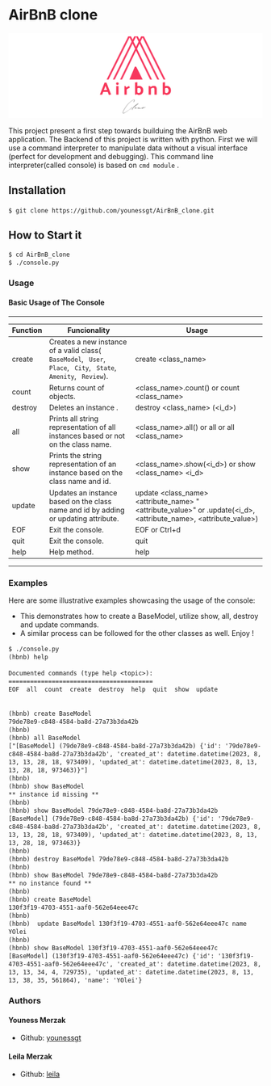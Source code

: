 # AirBnB clone
![](airbnb.png)

 This project present a first step towards builduing the AirBnB web application.
 The Backend of this project is written with python.
 First we will use a command interpreter to manipulate data without a visual interface (perfect for development and debugging).
 This command line interpreter(called console) is based on  ``` cmd module ``` .

## Installation
``` $ git clone https://github.com/younessgt/AirBnB_clone.git ```

## How to Start it
``` 
$ cd AirBnB_clone
$ ./console.py
```


### Usage

#### Basic Usage of The Console
---
| **Function** | **Funcionality** | **Usage** |
| -------------- | ----------------- | ----------------- |
|create | Creates a new instance of a valid class(``` BaseModel```, ``` User```, ``` Place```, ``` City```, ``` State```, ``` Amenity```, ``` Review```). | create <class_name>
|count | Returns count of objects. | <class_name>.count() or count <class_name>
|destroy | Deletes an instance . | destroy <class_name> (<i_d>) 
|all | Prints all string representation of all instances based or not on the class name. | <class_name>.all() or all or all <class_name>
|show | Prints the string representation of an instance based on the class name and id. | <class_name>.show(<i_d>) or show <class_name> <i_d>
|update | Updates an instance based on the class name and id by adding or updating attribute. | update <class_name> <id> <attribute_name> "<attribute_value>" or <classname>.update(<i_d>, <attribute_name>, <attribute_value>) 
|EOF | Exit the console. | EOF or Ctrl+d
|quit | Exit the console. | quit
|help | Help method. | help




---
### Examples

Here are some illustrative examples showcasing the usage of the console:
  - This demonstrates how to create a BaseModel,
 utilize  show, all, destroy and update commands.
 - A similar process can be followed for the other classes as well.
Enjoy !
```
$ ./console.py
(hbnb) help

Documented commands (type help <topic>):
========================================
EOF  all  count  create  destroy  help  quit  show  update


(hbnb) create BaseModel
79de78e9-c848-4584-ba8d-27a73b3da42b
(hbnb)
(hbnb) all BaseModel
["[BaseModel] (79de78e9-c848-4584-ba8d-27a73b3da42b) {'id': '79de78e9-c848-4584-ba8d-27a73b3da42b', 'created_at': datetime.datetime(2023, 8, 13, 13, 28, 18, 973409), 'updated_at': datetime.datetime(2023, 8, 13, 13, 28, 18, 973463)}"]
(hbnb)
(hbnb) show BaseModel
** instance id missing **
(hbnb)
(hbnb) show BaseModel 79de78e9-c848-4584-ba8d-27a73b3da42b
[BaseModel] (79de78e9-c848-4584-ba8d-27a73b3da42b) {'id': '79de78e9-c848-4584-ba8d-27a73b3da42b', 'created_at': datetime.datetime(2023, 8, 13, 13, 28, 18, 973409), 'updated_at': datetime.datetime(2023, 8, 13, 13, 28, 18, 973463)}
(hbnb)
(hbnb) destroy BaseModel 79de78e9-c848-4584-ba8d-27a73b3da42b
(hbnb)
(hbnb) show BaseModel 79de78e9-c848-4584-ba8d-27a73b3da42b
** no instance found **
(hbnb)
(hbnb) create BaseModel
130f3f19-4703-4551-aaf0-562e64eee47c
(hbnb)
(hbnb)  update BaseModel 130f3f19-4703-4551-aaf0-562e64eee47c name YOlei
(hbnb)
(hbnb) show BaseModel 130f3f19-4703-4551-aaf0-562e64eee47c
[BaseModel] (130f3f19-4703-4551-aaf0-562e64eee47c) {'id': '130f3f19-4703-4551-aaf0-562e64eee47c', 'created_at': datetime.datetime(2023, 8, 13, 13, 34, 4, 729735), 'updated_at': datetime.datetime(2023, 8, 13, 13, 38, 35, 561864), 'name': 'YOlei'}
```
### Authors
#### Youness Merzak
- Github: [younessgt](https://github.com/younessgt)

#### Leila Merzak
- Github: [leila](https://github.com/leila111111)

